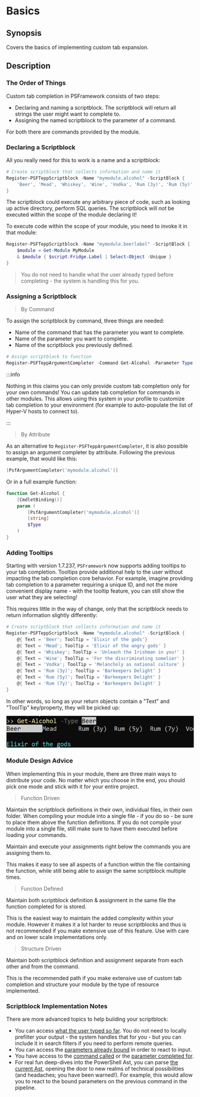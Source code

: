 ﻿---
sidebar_position: 1
---

# Basics

## Synopsis

Covers the basics of implementing custom tab expansion.

## Description

### The Order of Things

Custom tab completion in PSFramework consists of two steps:

+ Declaring and naming a scriptblock. The scriptblock will return all strings the user might want to complete to.
+ Assigning the named scriptblock to the parameter of a command.

For both there are commands provided by the module.

### Declaring a Scriptblock

All you really need for this to work is a name and a scriptblock:

```powershell
# Create scriptblock that collects information and name it
Register-PSFTeppScriptblock -Name "mymodule.alcohol" -ScriptBlock {
    'Beer', 'Mead', 'Whiskey', 'Wine', 'Vodka', 'Rum (3y)', 'Rum (5y)', 'Rum (7y)'
}
```

The scriptblock could execute any arbitrary piece of code, such as looking up active directory, perform SQL queries.
The scriptblock will _not_ be executed within the scope of the module declaring it!

To execute code within the scope of your module, you need to invoke it in that module:

```powershell
Register-PSFTeppScriptblock -Name "mymodule.beerlabel" -ScriptBlock {
    $module = Get-Module MyModule
    & $module { $script:Fridge.Label | Select-Object -Unique }
}
```

> You do not need to handle what the user already typed before completing - the system is handling this for you.

### Assigning a Scriptblock

> By Command

To assign the scriptblock by command, three things are needed:

+ Name of the command that has the parameter you want to complete.
+ Name of the parameter you want to complete.
+ Name of the scriptblock you previously defined.

```powershell
# Assign scriptblock to function
Register-PSFTeppArgumentCompleter -Command Get-Alcohol -Parameter Type -Name "mymodule.alcohol"
```

:::info

Nothing in this claims you can only provide custom tab completion only for your own commands! You can update tab completion for commands in other modules. This allows using this system in your profile to customize tab completion to your environment (for example to auto-populate the list of Hyper-V hosts to connect to).

:::

> By Attribute

As an alternative to `Register-PSFTeppArgumentCompleter`, it is also possible to assign an argument completer by attribute.
Following the previous example, that would like this:

```powershell
[PsfArgumentCompleter('mymodule.alcohol')]
```

Or in a full example function:

```powershell
function Get-Alcohol {
    [CmdletBinding()]
    param (
        [PsfArgumentCompleter('mymodule.alcohol')]
        [string]
        $Type
    )
}
```

### Adding Tooltips

Starting with version 1.7.237, `PSFramework` now supports adding tooltips to your tab completion.
Tooltips provide additional help to the user without impacting the tab completion core behavior.
For example, imagine providing tab completion to a parameter requiring a unique ID, and not the more convenient display name - with the tooltip feature, you can still show the user what they are selecting!

This requires little in the way of change, only that the scriptblock needs to return information slightly differently:

```powershell
# Create scriptblock that collects information and name it
Register-PSFTeppScriptblock -Name "mymodule.alcohol" -ScriptBlock {
    @{ Text = 'Beer'; ToolTip = 'Elixir of the gods'}
    @{ Text = 'Mead'; ToolTip = 'Elixir of the angry gods' }
    @{ Text = 'Whiskey'; ToolTip = 'Unleash the Irishman in you!' }
    @{ Text = 'Wine'; ToolTip = 'For the discriminating somelier' }
    @{ Text = 'Vodka'; ToolTip = 'Melancholy as national culture' }
    @{ Text = 'Rum (3y)'; ToolTip = 'Barkeepers Delight' }
    @{ Text = 'Rum (5y)'; ToolTip = 'Barkeepers Delight' }
    @{ Text = 'Rum (7y)'; ToolTip = 'Barkeepers Delight' }
}
```

In other words, so long as your return objects contain a "Text" and "ToolTip" key/property, they will be picked up:

![ToolTips in Tab Expansion](psftepp-tooltips.png)

### Module Design Advice

When implementing this in your module, there are three main ways to distribute your code.
No matter which you choose in the end, you should pick one mode and stick with it for your entire project.

> Function Driven

Maintain the scriptblock definitions in their own, individual files, in their own folder.
When compiling your module into a single file - if you do so - be sure to place them above the function definitions.
If you do not compile your module into a single file, still make sure to have them executed before loading your commands.

Maintain and execute your assignments right below the commands you are assigning them to.

This makes it easy to see all aspects of a function within the file containing the function, while still being able to assign the same scriptblock multiple times.

> Function Defined

Maintain both scriptblock definition & assignment in the same file the function completed for is stored.

This is the easiest way to maintain the added complexity within your module.
However it makes it a lot harder to reuse scriptblocks and thus is not recommended if you make extensive use of this feature.
Use with care and on lower scale implementations only.

> Structure Driven

Maintain both scriptblock definition and assignment separate from each other and from the command.

This is the recommended path if you make extensive use of custom tab completion and structure your module by the type of resource implemented.

### Scriptblock Implementation Notes

There are more advanced topics to help building your scriptblock:

+ You can access [what the user typed so far](typed-so-far.md). You do not need to locally prefilter your output - the system handles that for you - but you can include it in search filters if you need to perform remote queries.
+ You can access the [parameters already bound](previous-parameters.md) in order to react to input.
+ You have access to the [command called](../Advanced/calling-command.md) or the [parameter completed for](../Advanced/called-parameter.md).
+ For real fun deep-dives into the PowerShell Ast, you can parse [the current Ast](../Advanced/accessing-the-ast.md), opening the door to new realms of technical possibilities (and headaches; you have been warned!). For example, this would allow you to react to the bound parameters on the previous command in the pipeline.
